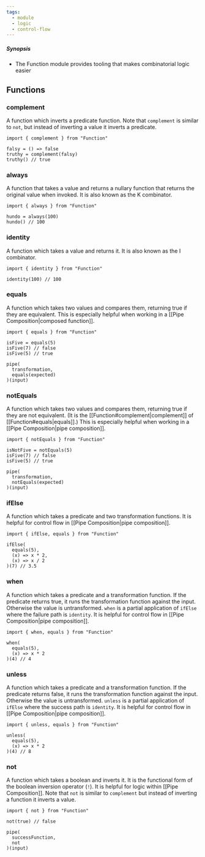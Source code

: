 ```yaml
---
tags:
  - module
  - logic
  - control-flow
---
```

##### Synopsis
- The Function module provides tooling that makes combinatorial logic easier

## Functions

### complement

A function which inverts a predicate function. Note that `complement` is similar to `not`, but instead of inverting a value it inverts a predicate.

```mad
import { complement } from "Function"

falsy = () => false
truthy = complement(falsy)
truthy() // true
```

### always

A function that takes a value and returns a nullary function that returns the original value when invoked. It is also known as the K combinator.

```mad
import { always } from "Function"

hundo = always(100)
hundo() // 100
```

### identity

A function which takes a value and returns it. It is also known as the I combinator.

```mad
import { identity } from "Function"

identity(100) // 100
```

### equals

A function which takes two values and compares them, returning true if they are equivalent. This is especially helpful when working in a [[Pipe Composition|composed function]].

```mad
import { equals } from "Function"

isFive = equals(5)
isFive(7) // false
isFive(5) // true

pipe(
  transformation,
  equals(expected)
)(input)
```

### notEquals

A function which takes two values and compares them, returning true if they are not equivalent. (It is the [[Function#complement|complement]] of [[Function#equals|equals]].) This is especially helpful when working in a [[Pipe Composition|pipe composition]].

```mad
import { notEquals } from "Function"

isNotFive = notEquals(5)
isFive(7) // false
isFive(5) // true

pipe(
  transformation,
  notEquals(expected)
)(input)
```

### ifElse

A function which takes a predicate and two transformation functions. It is helpful for control flow in [[Pipe Composition|pipe composition]].

```mad
import { ifElse, equals } from "Function"

ifElse(
  equals(5),
  (x) => x * 2,
  (x) => x / 2
)(7) // 3.5
```

### when

A function which takes a predicate and a transformation function. If the predicate returns true, it runs the transformation function against the input. Otherwise the value is untransformed. `when` is a partial application of `ifElse` where the failure path is `identity`. It is helpful for control flow in [[Pipe Composition|pipe composition]].

```mad
import { when, equals } from "Function"

when(
  equals(5),
  (x) => x * 2
)(4) // 4
```

### unless

A function which takes a predicate and a transformation function. If the predicate returns false, it runs the transformation function against the input. Otherwise the value is untransformed. `unless` is a partial application of `ifElse` where the success path is `identity`. It is helpful for control flow in [[Pipe Composition|pipe composition]].

```mad
import { unless, equals } from "Function"

unless(
  equals(5),
  (x) => x * 2
)(4) // 8
```

### not

A function which takes a boolean and inverts it. It is the functional form of the boolean inversion operator (`!`). It is helpful for logic within [[Pipe Composition]]. Note that `not` is similar to `complement` but instead of inverting a function it inverts a value.

```mad
import { not } from "Function"

not(true) // false

pipe(
  successFunction,
  not
)(input)
```